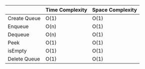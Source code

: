 |              | Time Complexity | Space Complexity |
| ------------ | --------------- | ----------------- |
| Create Queue | O(1)            | O(1)              |
| Enqueue      | O(n)            | O(1)              |
| Dequeue      | O(n)            | O(1)              |
| Peek         | O(1)            | O(1)              |
| isEmpty      | O(1)            | O(1)              |
| Delete Queue | O(1)            | O(1)              |
